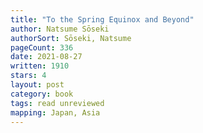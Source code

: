 ```yaml
---
title: "To the Spring Equinox and Beyond"
author: Natsume Sōseki
authorSort: Sōseki, Natsume
pageCount: 336
date: 2021-08-27
written: 1910
stars: 4
layout: post
category: book
tags: read unreviewed
mapping: Japan, Asia
---
```

